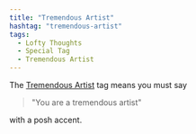 ```yaml
---
title: "Tremendous Artist"
hashtag: "tremendous-artist"
tags:
  - Lofty Thoughts
  - Special Tag
  - Tremendous Artist
---
```


The [Tremendous Artist](/tags/#tremendous-artist) tag means you must say
> "You are a tremendous artist"

with a posh accent.